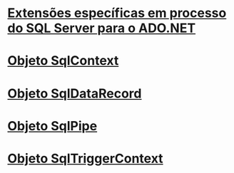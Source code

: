 # [Extensões específicas em processo do SQL Server para o ADO.NET](sql-server-in-process-specific-extensions-to-ado-net.md)
# [Objeto SqlContext](sqlcontext-object.md)
# [Objeto SqlDataRecord](sqldatarecord-object.md)
# [Objeto SqlPipe](sqlpipe-object.md)
# [Objeto SqlTriggerContext](sqltriggercontext-object.md)
